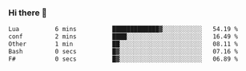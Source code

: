 ### Hi there 👋

<!--
**gustavkrist/gustavkrist** is a ✨ _special_ ✨ repository because its `README.md` (this file) appears on your GitHub profile.

Here are some ideas to get you started:

- 🔭 I’m currently working on ...
- 🌱 I’m currently learning ...
- 👯 I’m looking to collaborate on ...
- 🤔 I’m looking for help with ...
- 💬 Ask me about ...
- 📫 How to reach me: ...
- 😄 Pronouns: ...
- ⚡ Fun fact: ...
-->

<!--START_SECTION:waka-->

```txt
Lua          6 mins          █████████████▓░░░░░░░░░░░   54.19 %
conf         2 mins          ████░░░░░░░░░░░░░░░░░░░░░   16.49 %
Other        1 min           ██░░░░░░░░░░░░░░░░░░░░░░░   08.11 %
Bash         0 secs          █▓░░░░░░░░░░░░░░░░░░░░░░░   07.16 %
F#           0 secs          █▓░░░░░░░░░░░░░░░░░░░░░░░   06.89 %
```

<!--END_SECTION:waka-->
